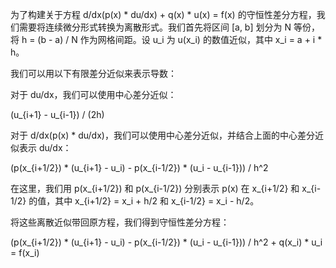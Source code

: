 为了构建关于方程 d/dx(p(x) * du/dx) + q(x) * u(x) = f(x) 的守恒性差分方程，我们需要将连续微分形式转换为离散形式。我们首先将区间 [a, b] 划分为 N 等份，将 h = (b - a) / N 作为网格间距。设 u_i 为 u(x_i) 的数值近似，其中 x_i = a + i * h。

我们可以用以下有限差分近似来表示导数：

对于 du/dx，我们可以使用中心差分近似：

(u_{i+1} - u_{i-1}) / (2h)

对于 d/dx(p(x) * du/dx)，我们可以使用中心差分近似，并结合上面的中心差分近似表示 du/dx：

(p(x_{i+1/2}) * (u_{i+1} - u_i) - p(x_{i-1/2}) * (u_i - u_{i-1})) / h^2

在这里，我们用 p(x_{i+1/2}) 和 p(x_{i-1/2}) 分别表示 p(x) 在 x_{i+1/2} 和 x_{i-1/2} 的值，其中 x_{i+1/2} = x_i + h/2 和 x_{i-1/2} = x_i - h/2。

将这些离散近似带回原方程，我们得到守恒性差分方程：

(p(x_{i+1/2}) * (u_{i+1} - u_i) - p(x_{i-1/2}) * (u_i - u_{i-1})) / h^2 + q(x_i) * u_i = f(x_i)